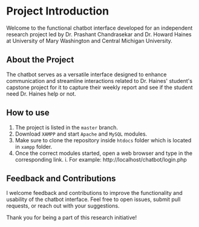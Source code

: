 # Project Introduction
Welcome to the functional chatbot interface developed for an independent research project led by Dr. Prashant Chandrasekar and Dr. Howard Haines at University of Mary Washington and Central Michigan University.

## About the Project
The chatbot serves as a versatile interface designed to enhance communication and streamline interactions related to Dr. Haines' student's capstone project for it to  capture their weekly report and see if the student need Dr. Haines help or not.

## How to use
1. The project is listed in the `master` branch.
2. Download `XAMPP` and start `Apache` and `MySQL` modules.
3. Make sure to clone the repository inside `htdocs` folder which is located in `xampp` folder.
4. Once the correct modules started, open a web browser and type in the corresponding link.
      i. For example: http://localhost/chatbot/login.php

## Feedback and Contributions
I welcome feedback and contributions to improve the functionality and usability of the chatbot interface. Feel free to open issues, submit pull requests, or reach out with your suggestions.

Thank you for being a part of this research initiative!


